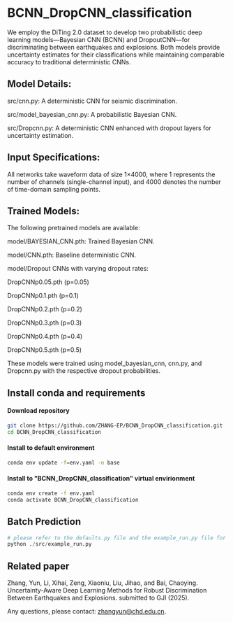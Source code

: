 # BCNN_DropCNN_classification
We employ the DiTing 2.0 dataset to develop two probabilistic deep learning models—Bayesian CNN (BCNN) and DropoutCNN—for discriminating between earthquakes and explosions. Both models provide uncertainty estimates for their classifications while maintaining comparable accuracy to traditional deterministic CNNs.

## Model Details:
src/cnn.py: A deterministic CNN for seismic discrimination.

src/model_bayesian_cnn.py: A probabilistic Bayesian CNN.

src/Dropcnn.py: A deterministic CNN enhanced with dropout layers for uncertainty estimation.

## Input Specifications:

All networks take waveform data of size 1×4000, where 1 represents the number of channels (single-channel input), and 4000 denotes the number of time-domain sampling points.

## Trained Models:

The following pretrained models are available:

model/BAYESIAN_CNN.pth: Trained Bayesian CNN.

model/CNN.pth: Baseline deterministic CNN.

model/Dropout CNNs with varying dropout rates:

DropCNNp0.05.pth (p=0.05)

DropCNNp0.1.pth (p=0.1)

DropCNNp0.2.pth (p=0.2)

DropCNNp0.3.pth (p=0.3)

DropCNNp0.4.pth (p=0.4)

DropCNNp0.5.pth (p=0.5)

These models were trained using model_bayesian_cnn, cnn.py, and Dropcnn.py with the respective dropout probabilities.

## Install conda and requirements
#### Download repository
```bash
git clone https://github.com/ZHANG-EP/BCNN_DropCNN_classification.git
cd BCNN_DropCNN_classification
```
#### Install to default environment
```bash
conda env update -f=env.yaml -n base
```
#### Install to "BCNN_DropCNN_classification" virtual envirionment
```bash
conda env create -f env.yaml
conda activate BCNN_DropCNN_classification
```
## Batch Prediction
```python
# please refer to the defaults.py file and the example_run.py file for detailed hyperparameter settings.
python ./src/example_run.py
```
## Related paper
Zhang, Yun, Li, Xihai, Zeng, Xiaoniu, Liu, Jihao, and Bai, Chaoying. Uncertainty-Aware Deep Learning Methods for Robust Discrimination Between Earthquakes and Explosions. submitted to GJI (2025).

Any questions, please contact: zhangyun@chd.edu.cn.
